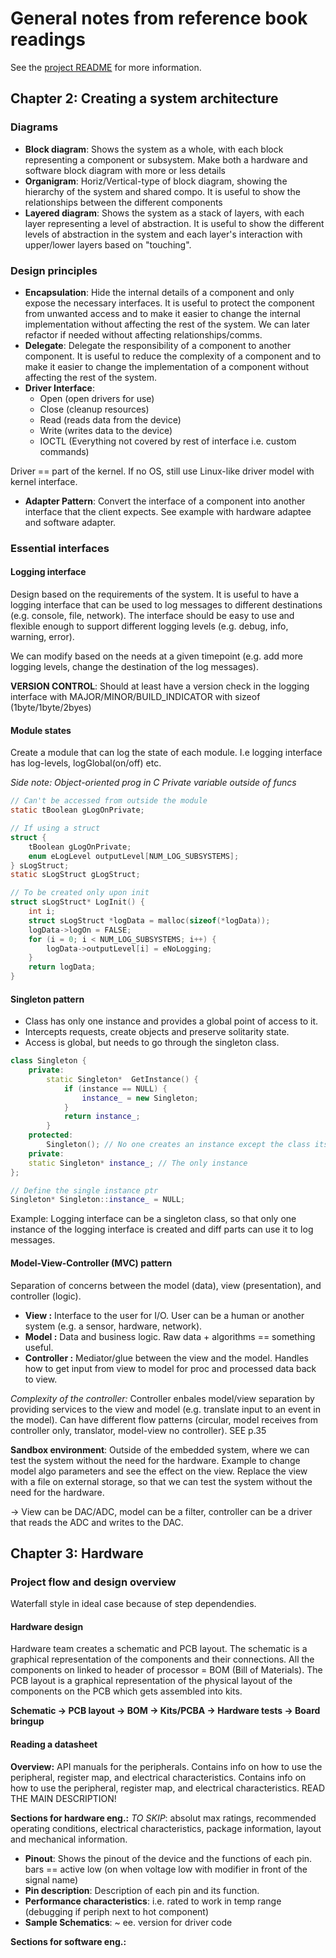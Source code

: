 # General notes from reference book readings
See the [project README](../README.md) for more information.

## Chapter 2: Creating a system architecture
### Diagrams
- **Block diagram**: Shows the system as a whole, with each block representing a component or subsystem. Make both a hardware and software block diagram with more or less details
- **Organigram**: Horiz/Vertical-type of block diagram, showing the hierarchy of the system and shared compo. It is useful to show the relationships between the different components
- **Layered diagram**: Shows the system as a stack of layers, with each layer representing a level of abstraction. It is useful to show the different levels of abstraction in the system and each layer's interaction with upper/lower layers based on "touching".

### Design principles
- **Encapsulation**: Hide the internal details of a component and only expose the necessary interfaces. It is useful to protect the component from unwanted access and to make it easier to change the internal implementation without affecting the rest of the system.
We can later refactor if needed without affecting relationships/comms.
- **Delegate**: Delegate the responsibility of a component to another component. It is useful to reduce the complexity of a component and to make it easier to change the implementation of a component without affecting the rest of the system.
- **Driver Interface**:
    - Open (open drivers for use)
    - Close (cleanup resources)
    - Read (reads data from the device)
    - Write (writes data to the device)
    - IOCTL (Everything not covered by rest of interface i.e. custom commands)

Driver == part of the kernel. If no OS, still use Linux-like driver model with kernel interface.
- **Adapter Pattern**: Convert the interface of a component into another interface that the client expects. See example with hardware adaptee and software adapter.

### Essential interfaces
#### Logging interface
Design based on the requirements of the system. It is useful to have a logging interface that can be used to log messages to different destinations (e.g. console, file, network). The interface should be easy to use and flexible enough to support different logging levels (e.g. debug, info, warning, error).

We can modify based on the needs at a given timepoint (e.g. add more logging levels, change the destination of the log messages).

**VERSION CONTROL**:
Should at least have a version check in the logging interface with MAJOR/MINOR/BUILD_INDICATOR with sizeof (1byte/1byte/2byes)

#### Module states
Create a module that can log the state of each module. I.e logging interface has log-levels, logGlobal(on/off) etc.

*Side note: Object-oriented prog in C*
*Private variable outside of funcs*
```c
// Can't be accessed from outside the module
static tBoolean gLogOnPrivate;

// If using a struct
struct {
    tBoolean gLogOnPrivate;
    enum eLogLevel outputLevel[NUM_LOG_SUBSYSTEMS];
} sLogStruct;
static sLogStruct gLogStruct;

// To be created only upon init
struct sLogStruct* LogInit() {
    int i;
    struct sLogStruct *logData = malloc(sizeof(*logData));
    logData->logOn = FALSE;
    for (i = 0; i < NUM_LOG_SUBSYSTEMS; i++) {
        logData->outputLevel[i] = eNoLogging;
    }
    return logData;
}
```
#### Singleton pattern
- Class has only one instance and provides a global point of access to it. 
- Intercepts requests, create objects and preserve solitarity state.
- Access is global, but needs to go through the singleton class.

```cpp
class Singleton {
    private:
        static Singleton*  GetInstance() {
            if (instance == NULL) {
                instance_ = new Singleton;
            }
            return instance_;
        }
    protected:
        Singleton(); // No one creates an instance except the class itself
    private:
    static Singleton* instance_; // The only instance
};

// Define the single instance ptr
Singleton* Singleton::instance_ = NULL;
```
Example: Logging interface can be a singleton class, so that only one instance of the logging interface is created and diff parts can use  it to log messages.

#### Model-View-Controller (MVC) pattern
Separation of concerns between the model (data), view (presentation), and controller (logic).
- **View :** Interface to the user for I/O. User can be a human or another system (e.g. a sensor, hardware, network).
- **Model :** Data and business logic. Raw data + algorithms == something useful.
- **Controller :** Mediator/glue between the view and the model. Handles how to get input from view to model for proc and processed data back to view.

*Complexity of the controller:*
Controller enbales model/view separation by providing services to the view and model (e.g. translate input to an event in the model). Can have different flow patterns (circular, model receives from controller only, translator, model-view no controller). SEE p.35

**Sandbox environment**: Outside of the embedded system, where we can test the system without the need for the hardware. Example to change model algo parameters and see the effect on the view.
Replace the view with a file on external storage, so that we can test the system without the need for the hardware.

-> View can be DAC/ADC, model can be a filter, controller can be a driver that reads the ADC and writes to the DAC.

## Chapter 3: Hardware
### Project flow and design overview
Waterfall style in ideal case because of step dependendies.

#### Hardware design
Hardware team creates a schematic and PCB layout. The schematic is a graphical representation of the components and their connections. All the components on linked to header of processor = BOM (Bill of Materials). The PCB layout is a graphical representation of the physical layout of the components on the PCB which gets assembled into kits.

**Schematic -> PCB layout -> BOM -> Kits/PCBA -> Hardware tests -> Board bringup**

#### Reading a datasheet

**Overview:**
API manuals for the peripherals. Contains info on how to use the peripheral, register map, and electrical characteristics. Contains info on how to use the peripheral, register map, and electrical characteristics. READ THE MAIN DESCRIPTION!

**Sections for hardware eng.:**
*TO SKIP*:
absolut max ratings, recommended operating conditions, electrical characteristics, package information, layout and mechanical information.
- **Pinout**: 
Shows the pinout of the device and the functions of each pin. bars == active low (on when voltage low with modifier in front of the signal name)
- **Pin description**:
Description of each pin and its function.
- **Performance characteristics**:
i.e. rated to work in temp range (debugging if periph next to hot component)
- **Sample Schematics**:
~ ee. version for driver code 

**Sections for software eng.:**

